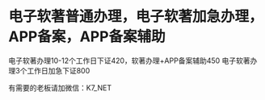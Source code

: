 # 电子软著普通办理，电子软著加急办理，APP备案，APP备案辅助
电子软著办理10-12个工作日下证420，软著办理+APP备案辅助450
电子软著办理3个工作日加急下证800

有需要的老板请加微信：K7_NET
